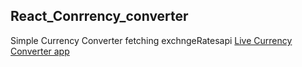 ## React_Conrrency_converter
Simple Currency Converter fetching exchngeRatesapi 
[Live Currency Converter app](https://www.google.com)
